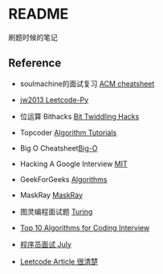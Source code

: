 # README
刷题时候的笔记

## Reference
+ soulmachine的面试复习 [ACM cheatsheet](https://github.com/soulmachine/acm-cheat-sheet)

+ [jw2013 Leetcode-Py](https://github.com/jw2013/Leetcode-Py)

+ 位运算 Bithacks [Bit Twiddling Hacks](http://graphics.stanford.edu/~seander/bithacks.html)

+ Topcoder [Algorithm Tutorials](http://community.topcoder.com/tc?module=Static&d1=tutorials&d2=alg_index)

+ Big O Cheatsheet[Big-O](http://bigocheatsheet.com/)

+ Hacking A Google Interview [MIT](http://courses.csail.mit.edu/iap/interview)

+ GeekForGeeks [Algorithms](http://www.geeksforgeeks.org/fundamentals-of-algorithms/)

+ MaskRay [MaskRay](https://github.com/MaskRay/LeetCode)

+ 图灵编程面试题 [Turing](http://www.ituring.com.cn/minibook/787)

+ [Top 10 Algorithms for Coding Interview](http://www.programcreek.com/2012/11/top-10-algorithms-for-coding-interview/)

+ [程序员面试 July](https://github.com/julycoding/The-Art-Of-Programming-By-July/tree/master/ebook/zh)

+ [Leetcode Article 很清楚](http://articles.leetcode.com/)
